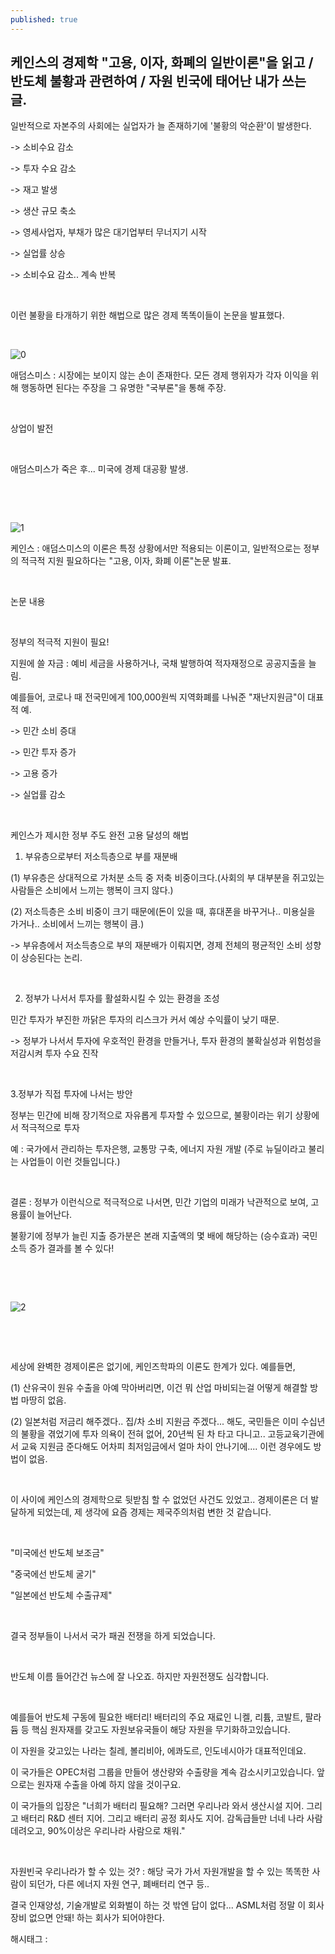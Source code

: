 ```yaml
---
published: true
---
```

## 케인스의 경제학 "고용, 이자, 화폐의 일반이론"을 읽고 / 반도체 불황과 관련하여 / 자원 빈국에 태어난 내가 쓰는 글.

일반적으로 자본주의 사회에는 실업자가 늘 존재하기에 '불황의 악순환'이 발생한다.

-> 소비수요 감소

-> 투자 수요 감소

-> 재고 발생

-> 생산 규모 축소

-> 영세사업자, 부채가 많은 대기업부터 무너지기 시작

-> 실업률 상승

-> 소비수요 감소.. 계속 반복

​

이런 불황을 타개하기 위한 해법으로 많은 경제 똑똑이들이 논문을 발표했다.

​

![0](/asset/img/223071925335/0.png)

애덤스미스 : 시장에는 보이지 않는 손이 존재한다. 모든 경제 행위자가 각자 이익을 위해 행동하면 된다는 주장을 그 유명한 "국부론"을 통해 주장.

​

상업이 발전

​

애덤스미스가 죽은 후... 미국에 경제 대공황 발생.

​

​

![1](/asset/img/223071925335/1.png)

케인스 : 애덤스미스의 이론은 특정 상황에서만 적용되는 이론이고, 일반적으로는 정부의 적극적 지원 필요하다는 "고용, 이자, 화폐 이론"논문 발표.

​

논문 내용

​

정부의 적극적 지원이 필요!

지원에 쓸 자금 : 예비 세금을 사용하거나, 국채 발행하여 적자재정으로 공공지출을 늘림.

예를들어, 코로나 때 전국민에게 100,000원씩 지역화폐를 나눠준 "재난지원금"이 대표적 예.

-> 민간 소비 증대

-> 민간 투자 증가

-> 고용 증가

-> 실업률 감소

​

케인스가 제시한 정부 주도 완전 고용 달성의 해법

1. 부유층으로부터 저소득층으로 부를 재분배

(1) 부유층은 상대적으로 가처분 소득 중 저축 비중이크다.(사회의 부 대부분을 쥐고있는 사람들은 소비에서 느끼는 행복이 크지 않다.)

(2) 저소득층은 소비 비중이 크기 때문에(돈이 있을 때, 휴대폰을 바꾸거나.. 미용실을 가거나.. 소비에서 느끼는 행복이 큼.)

-> 부유층에서 저소득층으로 부의 재분배가 이뤄지면, 경제 전체의 평균적인 소비 성향이 상승된다는 논리.

​

2. 정부가 나서서 투자를 활설화시킬 수 있는 환경을 조성

민간 투자가 부진한 까닭은 투자의 리스크가 커서 예상 수익률이 낮기 때문.

-> 정부가 나서서 투자에 우호적인 환경을 만들거나, 투자 환경의 불확실성과 위험성을 저감시켜 투자 수요 진작

​

3.정부가 직접 투자에 나서는 방안

정부는 민간에 비해 장기적으로 자유롭게 투자할 수 있으므로, 불황이라는 위기 상황에서 적극적으로 투자

예 : 국가에서 관리하는 투자은행, 교통망 구축, 에너지 자원 개발 (주로 뉴딜이라고 불리는 사업들이 이런 것들입니다.)

​

결론 : 정부가 이런식으로 적극적으로 나서면, 민간 기업의 미래가 낙관적으로 보여, 고용률이 늘어난다.

불황기에 정부가 늘린 지출 증가분은 본래 지출액의 몇 배에 해당하는 (승수효과) 국민 소득 증가 결과를 볼 수 있다!

​

​

![2](/asset/img/223071925335/2.png)

​

​

세상에 완벽한 경제이론은 없기에, 케인즈학파의 이론도 한계가 있다. 예를들면,

(1) 산유국이 원유 수출을 아예 막아버리면, 이건 뭐 산업 마비되는걸 어떻게 해결할 방법 마땅히 없음.

(2) 일본처럼 저금리 해주겠다.. 집/차 소비 지원금 주겠다... 해도, 국민들은 이미 수십년의 불황을 겪었기에 투자 의욕이 전혀 없어, 20년씩 된 차 타고 다니고.. 고등교육기관에서 교육 지원금 준다해도 어차피 최저임금에서 얼마 차이 안나기에.... 이런 경우에도 방법이 없음.

​

이 사이에 케인스의 경제학으로 뒷받침 할 수 없었던 사건도 있었고.. 경제이론은 더 발달하게 되었는데, 제 생각에 요즘 경제는 제국주의처럼 변한 것 같습니다.

​

"미국에선 반도체 보조금"

"중국에선 반도체 굴기"

"일본에선 반도체 수출규제"

​

결국 정부들이 나서서 국가 패권 전쟁을 하게 되었습니다.

​

반도체 이름 들어간건 뉴스에 잘 나오죠. 하지만 자원전쟁도 심각합니다.

​

예를들어 반도체 구동에 필요한 배터리! 배터리의 주요 재료인 니켈, 리튬, 코발트, 팔라듐 등 핵심 원자재를 갖고도 자원보유국들이 해당 자원을 무기화하고있습니다.

이 자원을 갖고있는 나라는 칠레, 볼리비아, 에콰도르, 인도네시아가 대표적인데요.

이 국가들은 OPEC처럼 그룹을 만들어 생산량와 수출량을 계속 감소시키고있습니다. 앞으로는 원자재 수출을 아예 하지 않을 것이구요.

이 국가들의 입장은 "너희가 배터리 필요해? 그러면 우리나라 와서 생산시설 지어. 그리고 배터리 R&D 센터 지어. 그리고 배터리 공정 회사도 지어. 감독급들만 너네 나라 사람 데려오고, 90%이상은 우리나라 사람으로 채워."

​

자원빈국 우리나라가 할 수 있는 것?  : 해당 국가 가서 자원개발을 할 수 있는 똑똑한 사람이 되던가, 다른 에너지 자원 연구, 폐배터리 연구 등..

결국 인재양성, 기술개발로 외화벌이 하는 것 밖엔 답이 없다... ASML처럼 정말 이 회사 장비 없으면 안돼! 하는 회사가 되어야한다.

 해시태그 : 